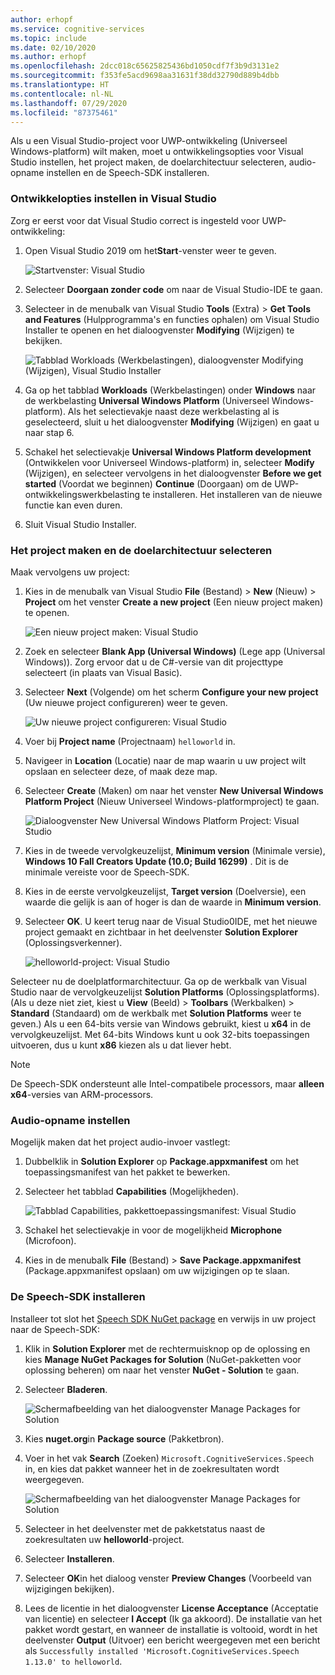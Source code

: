 ```yaml
---
author: erhopf
ms.service: cognitive-services
ms.topic: include
ms.date: 02/10/2020
ms.author: erhopf
ms.openlocfilehash: 2dcc018c65625825436bd1050cdf7f3b9d3131e2
ms.sourcegitcommit: f353fe5acd9698aa31631f38dd32790d889b4dbb
ms.translationtype: HT
ms.contentlocale: nl-NL
ms.lasthandoff: 07/29/2020
ms.locfileid: "87375461"
---
```

Als u een Visual Studio-project voor UWP-ontwikkeling (Universeel Windows-platform) wilt maken, moet u ontwikkelingsopties voor Visual Studio instellen, het project maken, de doelarchitectuur selecteren, audio-opname instellen en de Speech-SDK installeren.

### <a name="set-up-visual-studio-development-options"></a>Ontwikkelopties instellen in Visual Studio

Zorg er eerst voor dat Visual Studio correct is ingesteld voor UWP-ontwikkeling:

1. Open Visual Studio 2019 om het**Start**-venster weer te geven.

   ![Startvenster: Visual Studio](../articles/cognitive-services/Speech-Service/media/sdk/vs-enable-uwp-start-window.png)

1. Selecteer **Doorgaan zonder code** om naar de Visual Studio-IDE te gaan.

1. Selecteer in de menubalk van Visual Studio **Tools** (Extra) > **Get Tools and Features** (Hulpprogramma's en functies ophalen) om Visual Studio Installer te openen en het dialoogvenster **Modifying** (Wijzigen) te bekijken.

   ![Tabblad Workloads (Werkbelastingen), dialoogvenster Modifying (Wijzigen), Visual Studio Installer](../articles/cognitive-services/Speech-Service/media/sdk/vs-enable-uwp-workload.png)

1. Ga op het tabblad **Workloads** (Werkbelastingen) onder **Windows** naar de werkbelasting **Universal Windows Platform** (Universeel Windows-platform). Als het selectievakje naast deze werkbelasting al is geselecteerd, sluit u het dialoogvenster **Modifying** (Wijzigen) en gaat u naar stap 6.

1. Schakel het selectievakje **Universal Windows Platform development** (Ontwikkelen voor Universeel Windows-platform) in, selecteer **Modify** (Wijzigen), en selecteer vervolgens in het dialoogvenster **Before we get started** (Voordat we beginnen) **Continue** (Doorgaan) om de UWP-ontwikkelingswerkbelasting te installeren. Het installeren van de nieuwe functie kan even duren.

1. Sluit Visual Studio Installer.

### <a name="create-the-project-and-select-the-target-architecture"></a>Het project maken en de doelarchitectuur selecteren

Maak vervolgens uw project:

1. Kies in de menubalk van Visual Studio **File** (Bestand) > **New** (Nieuw) > **Project** om het venster **Create a new project** (Een nieuw project maken) te openen.

   ![Een nieuw project maken: Visual Studio](../articles/cognitive-services/Speech-Service/media/sdk/vs-enable-uwp-create-new-project.png)

1. Zoek en selecteer **Blank App (Universal Windows)** (Lege app (Universal Windows)). Zorg ervoor dat u de C#-versie van dit projecttype selecteert (in plaats van Visual Basic).

1. Selecteer **Next** (Volgende) om het scherm **Configure your new project** (Uw nieuwe project configureren) weer te geven.

   ![Uw nieuwe project configureren: Visual Studio](../articles/cognitive-services/Speech-Service/media/sdk/vs-enable-uwp-configure-your-new-project.png)

1. Voer bij **Project name** (Projectnaam) `helloworld` in.

1. Navigeer in **Location** (Locatie) naar de map waarin u uw project wilt opslaan en selecteer deze, of maak deze map.

1. Selecteer **Create** (Maken) om naar het venster **New Universal Windows Platform Project** (Nieuw Universeel Windows-platformproject) te gaan.

   ![Dialoogvenster New Universal Windows Platform Project: Visual Studio](../articles/cognitive-services/Speech-Service/media/sdk/qs-csharp-uwp-02-new-uwp-project.png)

1. Kies in de tweede vervolgkeuzelijst, **Minimum version** (Minimale versie), **Windows 10 Fall Creators Update (10.0; Build 16299)** . Dit is de minimale vereiste voor de Speech-SDK.

1. Kies in de eerste vervolgkeuzelijst, **Target version** (Doelversie), een waarde die gelijk is aan of hoger is dan de waarde in **Minimum version**.

1. Selecteer **OK**. U keert terug naar de Visual Studio0IDE, met het nieuwe project gemaakt en zichtbaar in het deelvenster **Solution Explorer** (Oplossingsverkenner).

   ![helloworld-project: Visual Studio](../articles/cognitive-services/Speech-Service/media/sdk/vs-enable-uwp-helloworld.png)

Selecteer nu de doelplatformarchitectuur. Ga op de werkbalk van Visual Studio naar de vervolgkeuzelijst **Solution Platforms** (Oplossingsplatforms). (Als u deze niet ziet, kiest u **View** (Beeld) > **Toolbars** (Werkbalken) > **Standard** (Standaard) om de werkbalk met **Solution Platforms** weer te geven.) Als u een 64-bits versie van Windows gebruikt, kiest u **x64** in de vervolgkeuzelijst. Met 64-bits Windows kunt u ook 32-bits toepassingen uitvoeren, dus u kunt **x86** kiezen als u dat liever hebt.

> [!NOTE]
> De Speech-SDK ondersteunt alle Intel-compatibele processors, maar **alleen x64**-versies van ARM-processors.

### <a name="set-up-audio-capture"></a>Audio-opname instellen

Mogelijk maken dat het project audio-invoer vastlegt:

1. Dubbelklik in **Solution Explorer** op **Package.appxmanifest** om het toepassingsmanifest van het pakket te bewerken.

1. Selecteer het tabblad **Capabilities** (Mogelijkheden).

   ![Tabblad Capabilities, pakkettoepassingsmanifest: Visual Studio](../articles/cognitive-services/Speech-Service/media/sdk/qs-csharp-uwp-07-capabilities.png)

1. Schakel het selectievakje in voor de mogelijkheid **Microphone** (Microfoon).

1. Kies in de menubalk **File** (Bestand) > **Save Package.appxmanifest** (Package.appxmanifest opslaan) om uw wijzigingen op te slaan.

### <a name="install-the-speech-sdk"></a>De Speech-SDK installeren

Installeer tot slot het [Speech SDK NuGet package](https://aka.ms/csspeech/nuget) en verwijs in uw project naar de Speech-SDK:

1. Klik in **Solution Explorer** met de rechtermuisknop op de oplossing en kies **Manage NuGet Packages for Solution** (NuGet-pakketten voor oplossing beheren) om naar het venster **NuGet - Solution** te gaan.

1. Selecteer **Bladeren**.

   ![Schermafbeelding van het dialoogvenster Manage Packages for Solution](../articles/cognitive-services/Speech-Service/media/sdk/vs-enable-uwp-nuget-solution-browse.png)

1. Kies **nuget.org**in **Package source** (Pakketbron).

1. Voer in het vak **Search** (Zoeken) `Microsoft.CognitiveServices.Speech` in, en kies dat pakket wanneer het in de zoekresultaten wordt weergegeven.

   ![Schermafbeelding van het dialoogvenster Manage Packages for Solution](../articles/cognitive-services/Speech-Service/media/sdk/qs-csharp-uwp-05-nuget-install-1.0.0.png)

1. Selecteer in het deelvenster met de pakketstatus naast de zoekresultaten uw **helloworld**-project.

1. Selecteer **Installeren**.

1. Selecteer **OK**in het dialoog venster **Preview Changes** (Voorbeeld van wijzigingen bekijken).

1. Lees de licentie in het dialoogvenster **License Acceptance** (Acceptatie van licentie) en selecteer **I Accept** (Ik ga akkoord). De installatie van het pakket wordt gestart, en wanneer de installatie is voltooid, wordt in het deelvenster **Output** (Uitvoer) een bericht weergegeven met een bericht als `Successfully installed 'Microsoft.CognitiveServices.Speech 1.13.0' to helloworld`.
